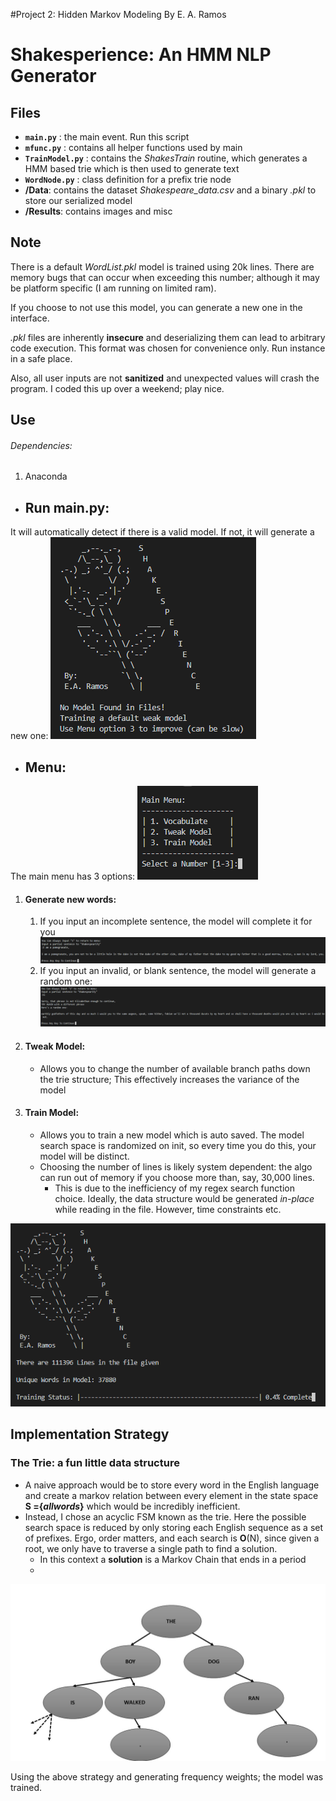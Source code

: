 ﻿#Project 2: Hidden Markov Modeling
By E. A. Ramos
# Shakesperience: An HMM NLP Generator
## Files

 - **`main.py`** : the main event. Run this script 
 - **`mfunc.py`** : contains all helper functions used by main
 -  **`TrainModel.py`** : contains the *ShakesTrain* routine, which generates a HMM based trie which is then used to generate text
 -    **`WordNode.py`** : class definition for a prefix trie node
 - **/Data**: contains the dataset *Shakespeare_data.csv* and a binary *.pkl* to store our serialized model
 - **/Results**: contains images and misc
 ## Note
There is a default *WordList.pkl* model is trained using 20k lines. There are memory bugs that can occur when exceeding this number; although it may be platform specific (I am running on limited ram). 

If you choose to not use this model, you can generate a new one in the interface.

*.pkl* files are inherently **insecure** and deserializing them can lead to arbitrary code execution. This format was chosen for convenience only. Run instance in a safe place.

Also, all user inputs are not **sanitized** and unexpected values will crash the program. I coded this up over a weekend; play nice.

 ## Use
 ###### Dependencies:
 1. Anaconda 

 - ## Run main.py:
 It will automatically detect if there is a valid model. If not, it will generate a new one:
 ![Auto-Model Generation](https://github.com/e-ramos/Shakesperience/blob/master/Results/Self%20model%20write.png)
 - ## Menu:
 The main menu has 3 options:
 ![Menu](https://github.com/e-ramos/Shakesperience/blob/master/Results/Menu.png)
1. #### Generate new words:
	1. If you input an incomplete sentence, the model will complete it for you
			![Sentence Completion](https://github.com/e-ramos/Shakesperience/blob/master/Results/Sentence%20Completion.png)
	2. If you input an invalid, or blank sentence, the model will generate a random one:
		![Random Sentence](https://github.com/e-ramos/Shakesperience/blob/master/Results/New%20Sentence%20Generation.png)
2. #### Tweak Model:
	- Allows you to change the number of available branch paths down the trie structure; This effectively increases the variance of the model

3. #### Train Model:
	- Allows you to train a new model which is auto saved. The model search space is randomized on init, so every time you do this, your model will be distinct. 
	- Choosing the number of lines is likely system dependent: the algo can run out of memory if you choose more than, say, 30,000 lines. 
		- This is due to the inefficiency of my regex search function choice. Ideally, the data structure would be generated *in-place* while reading in the file. However, time constraints etc.

![Model Training](https://github.com/e-ramos/Shakesperience/blob/master/Results/Training.png)

 ## Implementation Strategy

### The Trie: a fun little data structure
- A naive approach would be to store every word in the English language and create a markov relation between every element in the state space **S ={*allwords*}** which would be incredibly inefficient.
- Instead, I chose an acyclic FSM known as the trie. Here the possible search space is reduced by only storing each English sequence as a set of prefixes. Ergo, order matters, and each search is **O**(N), since given a root, we only have to traverse a single path to find a solution.
	- In this context a **solution**  is a Markov Chain that ends in a period
	- 
![The Prefix Trie](https://github.com/e-ramos/Shakesperience/blob/master/Results/Trie.jpg)


Using the above strategy and generating frequency weights; the model was trained.

